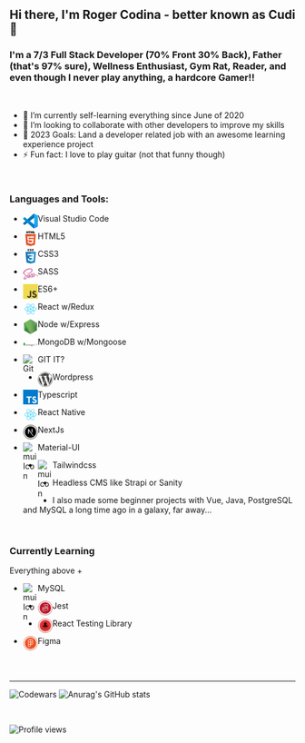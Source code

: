 ## Hi there, I'm Roger Codina - better known as Cudi 👋

### I'm a 7/3 Full Stack Developer (70% Front 30% Back), Father (that's 97% sure), Wellness Enthusiast, Gym Rat, Reader, and even though I never play anything, a hardcore Gamer!!
<br />

- 🌱 I’m currently self-learning everything since June of 2020 
- 👯 I’m looking to collaborate with other developers to improve my skills
- 🥅 2023 Goals: Land a developer related job with an awesome learning experience project
- ⚡ Fun fact: I love to play guitar (not that funny though)

<br />


### Languages and Tools:

* <img align="left" alt="Visual Studio Code" width="26px" src="https://raw.githubusercontent.com/github/explore/80688e429a7d4ef2fca1e82350fe8e3517d3494d/topics/visual-studio-code/visual-studio-code.png" /> Visual Studio Code

* <img align="left" alt="HTML5" width="26px" src="https://raw.githubusercontent.com/github/explore/80688e429a7d4ef2fca1e82350fe8e3517d3494d/topics/html/html.png" /> HTML5

* <img align="left" alt="CSS3" width="26px" src="https://raw.githubusercontent.com/github/explore/80688e429a7d4ef2fca1e82350fe8e3517d3494d/topics/css/css.png" /> CSS3

* <img align="left" alt="Sass" width="26px" src="https://raw.githubusercontent.com/github/explore/80688e429a7d4ef2fca1e82350fe8e3517d3494d/topics/sass/sass.png" /> SASS

* <img align="left" alt="JavaScript" width="26px" src="https://raw.githubusercontent.com/github/explore/80688e429a7d4ef2fca1e82350fe8e3517d3494d/topics/javascript/javascript.png" /> ES6+

* <img align="left" alt="React" width="26px" src="https://raw.githubusercontent.com/github/explore/80688e429a7d4ef2fca1e82350fe8e3517d3494d/topics/react/react.png" /> React w/Redux 

* <img align="left" alt="Node.js" width="26px" src="https://raw.githubusercontent.com/github/explore/80688e429a7d4ef2fca1e82350fe8e3517d3494d/topics/nodejs/nodejs.png" /> Node w/Express

* <img align="left" alt="MongoDB" width="26px" src="https://raw.githubusercontent.com/github/explore/80688e429a7d4ef2fca1e82350fe8e3517d3494d/topics/mongodb/mongodb.png" /> MongoDB w/Mongoose

* <img align="left" alt="Git" width="26px" src="https://raw.githubusercontent.com/jmnote/z-icons/master/svg/git.svg" /> GIT IT?

* <img align="left" alt="Node.js" width="26px" src="https://raw.githubusercontent.com/github/explore/80688e429a7d4ef2fca1e82350fe8e3517d3494d/topics/wordpress/wordpress.png" /> Wordpress

* <img align="left" alt="Visual Studio Code" width="26px" src="https://raw.githubusercontent.com/github/explore/80688e429a7d4ef2fca1e82350fe8e3517d3494d/topics/typescript/typescript.png" /> Typescript

* <img align="left" alt="Visual Studio Code" width="26px" src="https://raw.githubusercontent.com/github/explore/80688e429a7d4ef2fca1e82350fe8e3517d3494d/topics/react-native/react-native.png" /> React Native

* <img align="left" width="26px" src="https://github.com/Pedro-Murilo/icons-for-readme/blob/main/.github/nextjs-icon.svg" alt="NextJS Icon" /> NextJs


* <img align="left" width="26px" src="https://external-content.duckduckgo.com/ip3/mui.com.ico" alt="mui Icon" /> Material-UI 

* <img align="left" width="26px" src="https://external-content.duckduckgo.com/ip3/tailwindcss.com.ico" alt="mui Icon" /> Tailwindcss

* Headless CMS like Strapi or Sanity

* I also made some beginner projects with Vue, Java, PostgreSQL and MySQL a long time ago in a galaxy, far away...

<br />

### Currently Learning

Everything above + 

* <img align="left" width="26px" src="https://raw.githubusercontent.com/yurijserrano/Github-Profile-Readme-Logos/f994c418a134b58c4aec11152f6a4a33fa89da26/databases/mysql.svg" alt="mui Icon" /> MySQL

* <img width="26px" align="left" src="https://github.com/Pedro-Murilo/icons-for-readme/blob/main/.github/jest-icon.svg" alt="Jest Icon" /> Jest

* <img width="26px" align="left" src="https://github.com/Pedro-Murilo/icons-for-readme/blob/main/.github/testing-library-icon.svg" alt="Testing Library Icon" /> React Testing Library

* <img width="26px" align="left" src="https://github.com/Pedro-Murilo/icons-for-readme/blob/main/.github/figma-icon.svg" alt="Figma Icon" /> Figma




<br />
<br />

---
![Codewars](https://github.r2v.ch/codewars?user=Cudi7&stroke=red)
![Anurag's GitHub stats](https://github-readme-stats.vercel.app/api?username=Cudi7&show_icons=true&theme=tokyonight)

<br />

![Profile views](https://gpvc.arturio.dev/Cudi7)

[twitter]: https://twitter.com/Cudi7r
[linkedin]: https://www.linkedin.com/in/cudi7
[gmail]: codinaroger2@gmail.com

